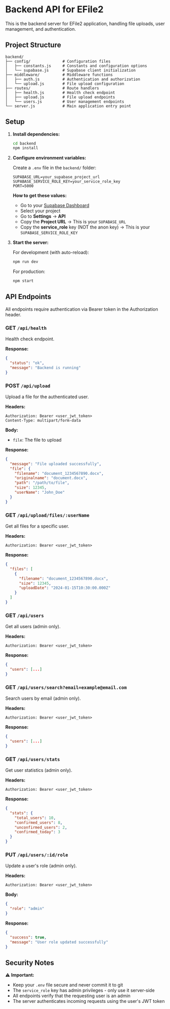 # Backend API for EFile2

This is the backend server for EFile2 application, handling file uploads, user management, and authentication.

## Project Structure

```
backend/
├── config/              # Configuration files
│   ├── constants.js     # Constants and configuration options
│   └── supabase.js      # Supabase client initialization
├── middleware/          # Middleware functions
│   ├── auth.js          # Authentication and authorization
│   └── upload.js        # File upload configuration
├── routes/              # Route handlers
│   ├── health.js        # Health check endpoint
│   ├── upload.js        # File upload endpoints
│   └── users.js         # User management endpoints
└── server.js            # Main application entry point
```

## Setup

1. **Install dependencies:**
   ```bash
   cd backend
   npm install
   ```

2. **Configure environment variables:**
   
   Create a `.env` file in the `backend/` folder:
   ```env
   SUPABASE_URL=your_supabase_project_url
   SUPABASE_SERVICE_ROLE_KEY=your_service_role_key
   PORT=5000
   ```

   **How to get these values:**
   - Go to your [Supabase Dashboard](https://supabase.com/dashboard)
   - Select your project
   - Go to **Settings** → **API**
   - Copy the **Project URL** → This is your `SUPABASE_URL`
   - Copy the **service_role** key (NOT the anon key) → This is your `SUPABASE_SERVICE_ROLE_KEY`

3. **Start the server:**
   
   For development (with auto-reload):
   ```bash
   npm run dev
   ```
   
   For production:
   ```bash
   npm start
   ```

## API Endpoints

All endpoints require authentication via Bearer token in the Authorization header.

### GET `/api/health`
Health check endpoint.

**Response:**
```json
{
  "status": "ok",
  "message": "Backend is running"
}
```

### POST `/api/upload`
Upload a file for the authenticated user.

**Headers:**
```
Authorization: Bearer <user_jwt_token>
Content-Type: multipart/form-data
```

**Body:**
- `file`: The file to upload

**Response:**
```json
{
  "message": "File uploaded successfully",
  "file": {
    "filename": "document_1234567890.docx",
    "originalname": "document.docx",
    "path": "/path/to/file",
    "size": 12345,
    "userName": "John_Doe"
  }
}
```

### GET `/api/upload/files/:userName`
Get all files for a specific user.

**Headers:**
```
Authorization: Bearer <user_jwt_token>
```

**Response:**
```json
{
  "files": [
    {
      "filename": "document_1234567890.docx",
      "size": 12345,
      "uploadDate": "2024-01-15T10:30:00.000Z"
    }
  ]
}
```

### GET `/api/users`
Get all users (admin only).

**Headers:**
```
Authorization: Bearer <user_jwt_token>
```

**Response:**
```json
{
  "users": [...]
}
```

### GET `/api/users/search?email=example@email.com`
Search users by email (admin only).

**Headers:**
```
Authorization: Bearer <user_jwt_token>
```

**Response:**
```json
{
  "users": [...]
}
```

### GET `/api/users/stats`
Get user statistics (admin only).

**Headers:**
```
Authorization: Bearer <user_jwt_token>
```

**Response:**
```json
{
  "stats": {
    "total_users": 10,
    "confirmed_users": 8,
    "unconfirmed_users": 2,
    "confirmed_today": 3
  }
}
```

### PUT `/api/users/:id/role`
Update a user's role (admin only).

**Headers:**
```
Authorization: Bearer <user_jwt_token>
```

**Body:**
```json
{
  "role": "admin"
}
```

**Response:**
```json
{
  "success": true,
  "message": "User role updated successfully"
}
```

## Security Notes

⚠️ **Important:**
- Keep your `.env` file secure and never commit it to git
- The `service_role` key has admin privileges - only use it server-side
- All endpoints verify that the requesting user is an admin
- The server authenticates incoming requests using the user's JWT token



